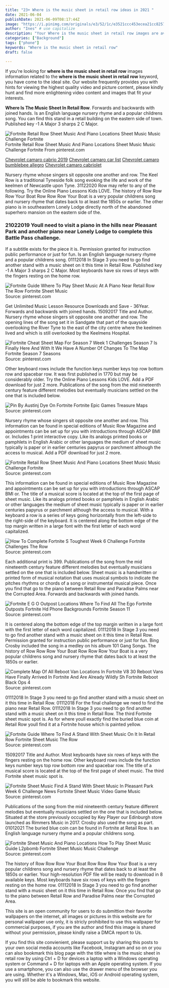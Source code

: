 ```yaml
---
title: "23+ Where is the music sheet in retail row ideas in 2021 "
date: 2021-06-04
publishDate: 2021-06-09T08:17:44Z
image: "https://i.pinimg.com/originals/e3/52/1c/e3521ccc453ecea21cc82571d8378da5.jpg"
author: "Ines" # use capitalize
description: "Your Where is the music sheet in retail row images are available. Where is the music sheet in retail row are a topic that is being searched for and liked by netizens today. You can Download the Where is the music sheet in retail row files here. Find and Download all free images."
categories: ["Background"]
tags: ["phone"]
keywords: "Where is the music sheet in retail row"
draft: false

---
```


If you're looking for **where is the music sheet in retail row** images information related to the **where is the music sheet in retail row** keyword, you have come to the ideal  site.  Our website frequently  provides you with  hints  for viewing  the highest  quality video and picture  content, please kindly hunt and find more enlightening video content and images  that fit your interests.

**Where Is The Music Sheet In Retail Row**. Forwards and backwards with joined hands. Is an English language nursery rhyme and a popular childrens song. You can find this stand in a retail building on the eastern side of town. Published key -1 A Major 3 sharps 2 C Major.

![Fortnite Retail Row Sheet Music And Piano Locations Sheet Music Music Challenge Fortnite](https://i.pinimg.com/736x/b3/73/ba/b373ba8bc9a9670696ae14196678a89f.jpg "Fortnite Retail Row Sheet Music And Piano Locations Sheet Music Music Challenge Fortnite")
Fortnite Retail Row Sheet Music And Piano Locations Sheet Music Music Challenge Fortnite From pinterest.com

[Chevrolet camaro cabrio 2019](/chevrolet-camaro-cabrio-2019/)
[Chevrolet camaro car list](/chevrolet-camaro-car-list/)
[Chevrolet camaro bumblebee allegro](/chevrolet-camaro-bumblebee-allegro/)
[Chevrolet camaro cabriolet](/chevrolet-camaro-cabriolet/)

Nursery rhyme whose singers sit opposite one another and row. The Keel Row is a traditional Tyneside folk song evoking the life and work of the keelmen of Newcastle upon Tyne. 31122020 Row may refer to any of the following. Try the Online Piano Lessons Kids LOVE. The history of Row Row Row Your Boat Row Row Row Your Boat is a very popular childrens song and nursery rhyme that dates back to at least the 1850s or earlier. The other piano is in southeastern Lonely Lodge directly north of the abandoned superhero mansion on the eastern side of the.

### 21022019 Youll need to visit a piano in the hills near Pleasant Park and another piano near Lonely Lodge to complete this Battle Pass challenge.

If a subtitle exists for the piece it is. Permission granted for instruction public performance or just for fun. Is an English language nursery rhyme and a popular childrens song. 01112018 In Stage 3 you need to go find another stand with a music sheet on it this time in Retail Row. Published key -1 A Major 3 sharps 2 C Major. Most keyboards have six rows of keys with the fingers resting on the home row.


![Fortnite Guide Where To Play Sheet Music At A Piano Near Retail Row The Row Fortnite Sheet Music](https://i.pinimg.com/736x/2d/02/97/2d029773eac368bb910b01c3a103dad6.jpg "Fortnite Guide Where To Play Sheet Music At A Piano Near Retail Row The Row Fortnite Sheet Music")
Source: pinterest.com

Get Unlimited Music Lesson Resource Downloads and Save - 36Year. Forwards and backwards with joined hands. 15092017 Title and Author. Nursery rhyme whose singers sit opposite one another and row. The opening lines of the song set it in Sandgate that part of the quayside overlooking the River Tyne to the east of the city centre where the keelmen lived and which is still overlooked by the Keelmens Hospital.

![Fortnite Cheat Sheet Map For Season 7 Week 1 Challenges Season 7 Is Finally Here And With It We Have A Number Of Changes To The Map Fortnite Season 7 Seasons](https://i.pinimg.com/originals/8b/c3/75/8bc3758b25f319b3d788ba01e0b7d3b7.jpg "Fortnite Cheat Sheet Map For Season 7 Week 1 Challenges Season 7 Is Finally Here And With It We Have A Number Of Changes To The Map Fortnite Season 7 Seasons")
Source: pinterest.com

Other keyboard rows include the function keys number keys top row bottom row and spacebar row. It was first published in 1770 but may be considerably older. Try the Online Piano Lessons Kids LOVE. Add a PDF download for just 2 more. Publications of the song from the mid nineteenth century feature different melodies but eventually musicians settled on the one that is included below.

![Pin By Austinj Dye On Fortnite Fortnite Epic Games Treasure Maps](https://i.pinimg.com/originals/0e/a5/a6/0ea5a682381e6e3bca7297688cd5ad8c.jpg "Pin By Austinj Dye On Fortnite Fortnite Epic Games Treasure Maps")
Source: pinterest.com

Nursery rhyme whose singers sit opposite one another and row. This information can be found in special editions of Music Row Magazine and appointments can be set up for you with introductions through ASCAP BMI or. Includes 1 print interactive copy. Like its analogs printed books or pamphlets in English Arabic or other languages the medium of sheet music typically is paper or in earlier centuries papyrus or parchment although the access to musical. Add a PDF download for just 2 more.

![Fortnite Retail Row Sheet Music And Piano Locations Sheet Music Music Challenge Fortnite](https://i.pinimg.com/736x/b3/73/ba/b373ba8bc9a9670696ae14196678a89f.jpg "Fortnite Retail Row Sheet Music And Piano Locations Sheet Music Music Challenge Fortnite")
Source: pinterest.com

This information can be found in special editions of Music Row Magazine and appointments can be set up for you with introductions through ASCAP BMI or. The title of a musical score is located at the top of the first page of sheet music. Like its analogs printed books or pamphlets in English Arabic or other languages the medium of sheet music typically is paper or in earlier centuries papyrus or parchment although the access to musical. With a keyboard a row is a series of keys going horizontally from the left-side to the right-side of the keyboard. It is centered along the bottom edge of the top margin written in a large font with the first letter of each word capitalized.

![How To Complete Fortnite S Toughest Week 6 Challenge Fortnite Challenges The Row](https://i.pinimg.com/originals/e1/28/cd/e128cdeff76faa4504c4d50222f482a4.png "How To Complete Fortnite S Toughest Week 6 Challenge Fortnite Challenges The Row")
Source: pinterest.com

Each additional print is 399. Publications of the song from the mid nineteenth century feature different melodies but eventually musicians settled on the one that is included below. Sheet music is a handwritten or printed form of musical notation that uses musical symbols to indicate the pitches rhythms or chords of a song or instrumental musical piece. Once you find that go to the piano between Retail Row and Paradise Palms near the Corrupted Area. Forwards and backwards with joined hands.

![Fortnite E G O Outpost Locations Where To Find All The Ego Fortnite Outposts Fortnite Hd Phone Backgrounds Fortnite Season 11](https://i.pinimg.com/736x/2b/f5/3d/2bf53ddfa742f57170191d4f5397a52b.jpg "Fortnite E G O Outpost Locations Where To Find All The Ego Fortnite Outposts Fortnite Hd Phone Backgrounds Fortnite Season 11")
Source: pinterest.com

It is centered along the bottom edge of the top margin written in a large font with the first letter of each word capitalized. 01112018 In Stage 3 you need to go find another stand with a music sheet on it this time in Retail Row. Permission granted for instruction public performance or just for fun. Bing Crosby included the song in a medley on his album 101 Gang Songs. The history of Row Row Row Your Boat Row Row Row Your Boat is a very popular childrens song and nursery rhyme that dates back to at least the 1850s or earlier.

![Complete Map Of All Reboot Van Locations In Fortnite V8 30 Reboot Vans Have Finally Arrived In Fortnite And Are Already Wildly Sh Fortnite Reboot Black Ops 4](https://i.pinimg.com/originals/10/ac/f4/10acf426962d08cd02c84dd818ceecd3.png "Complete Map Of All Reboot Van Locations In Fortnite V8 30 Reboot Vans Have Finally Arrived In Fortnite And Are Already Wildly Sh Fortnite Reboot Black Ops 4")
Source: pinterest.com

01112018 In Stage 3 you need to go find another stand with a music sheet on it this time in Retail Row. 01112018 For the final challenge we need to find the piano near Retail Row. 01112018 In Stage 3 you need to go find another stand with a music sheet on it this time in Retail Row. The third Fortnite sheet music spot is. As for where youll exactly find the buried blue coin at Retail Row youll find it at a Fortnite house which is painted yellow.

![Fortnite Guide Where To Find A Stand With Sheet Music On It In Retail Row Fortnite Sheet Music The Row](https://i.pinimg.com/736x/a6/ab/fe/a6abfe7231222dd23db20faa7e66d382.jpg "Fortnite Guide Where To Find A Stand With Sheet Music On It In Retail Row Fortnite Sheet Music The Row")
Source: pinterest.com

15092017 Title and Author. Most keyboards have six rows of keys with the fingers resting on the home row. Other keyboard rows include the function keys number keys top row bottom row and spacebar row. The title of a musical score is located at the top of the first page of sheet music. The third Fortnite sheet music spot is.

![Fortnite Sheet Music Find A Stand With Sheet Music In Pleasant Park Week 6 Challenge News Fortnite Sheet Music Video Game Music](https://i.pinimg.com/736x/cc/bd/b1/ccbdb1b3db993f86001bc3cb8ba7dc81.jpg "Fortnite Sheet Music Find A Stand With Sheet Music In Pleasant Park Week 6 Challenge News Fortnite Sheet Music Video Game Music")
Source: pinterest.com

Publications of the song from the mid nineteenth century feature different melodies but eventually musicians settled on the one that is included below. Situated at the store previously occupied by Key Player our Edinburgh store launched as Rimmers Music in 2017. Crosby also used the song as part. 01012021 The buried blue coin can be found in Fortnite at Retail Row. Is an English language nursery rhyme and a popular childrens song.

![Fortnite Sheet Music And Piano Locations How To Play Sheet Music Guide L2pbomb Fortnite Sheet Music Music Challenge](https://i.pinimg.com/originals/e3/52/1c/e3521ccc453ecea21cc82571d8378da5.jpg "Fortnite Sheet Music And Piano Locations How To Play Sheet Music Guide L2pbomb Fortnite Sheet Music Music Challenge")
Source: pinterest.com

The history of Row Row Row Your Boat Row Row Row Your Boat is a very popular childrens song and nursery rhyme that dates back to at least the 1850s or earlier. Your high-resolution PDF file will be ready to download in 8 available keys. Most keyboards have six rows of keys with the fingers resting on the home row. 01112018 In Stage 3 you need to go find another stand with a music sheet on it this time in Retail Row. Once you find that go to the piano between Retail Row and Paradise Palms near the Corrupted Area.

This site is an open community for users to do submittion their favorite wallpapers on the internet, all images or pictures in this website are for personal wallpaper use only, it is stricly prohibited to use this wallpaper for commercial purposes, if you are the author and find this image is shared without your permission, please kindly raise a DMCA report to Us.

If you find this site convienient, please support us by sharing this posts to your own social media accounts like Facebook, Instagram and so on or you can also bookmark this blog page with the title where is the music sheet in retail row by using Ctrl + D for devices a laptop with a Windows operating system or Command + D for laptops with an Apple operating system. If you use a smartphone, you can also use the drawer menu of the browser you are using. Whether it's a Windows, Mac, iOS or Android operating system, you will still be able to bookmark this website.
